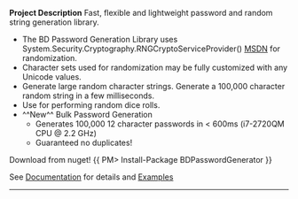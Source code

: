 **Project Description**
Fast, flexible and lightweight password and random string generation library.

* The BD Password Generation Library uses System.Security.Cryptography.RNGCryptoServiceProvider() [MSDN](http://msdn.microsoft.com/en-us/library/system.security.cryptography.rngcryptoserviceprovider.aspx) for randomization.  
* Character sets used for randomization may be fully customized with any Unicode values.  
* Generate large random character strings.  Generate a 100,000 character random string in a few milliseconds.  
* Use for performing random dice rolls.
* ^^New^^ Bulk Password Generation
	* Generates 100,000 12 character passwords in < 600ms (i7-2720QM CPU @ 2.2 GHz)
	* Guaranteed no duplicates!

Download from nuget!
{{ PM> Install-Package BDPasswordGenerator }}

See [Documentation](Documentation) for details and [Examples](Examples)

-----